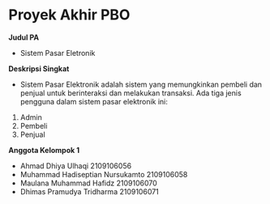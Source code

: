 # Proyek Akhir PBO
**Judul PA**
- Sistem Pasar Eletronik

**Deskripsi Singkat**
- Sistem Pasar Elektronik adalah sistem yang memungkinkan pembeli dan penjual untuk berinteraksi dan melakukan transaksi.
Ada tiga jenis pengguna dalam sistem pasar elektronik ini:
1. Admin
2. Pembeli
3. Penjual

**Anggota Kelompok 1**
- Ahmad Dhiya Ulhaqi                2109106056
- Muhammad Hadiseptian Nursukamto   2109106058
- Maulana Muhammad Hafidz           2109106070
- Dhimas Pramudya Tridharma         2109106071
